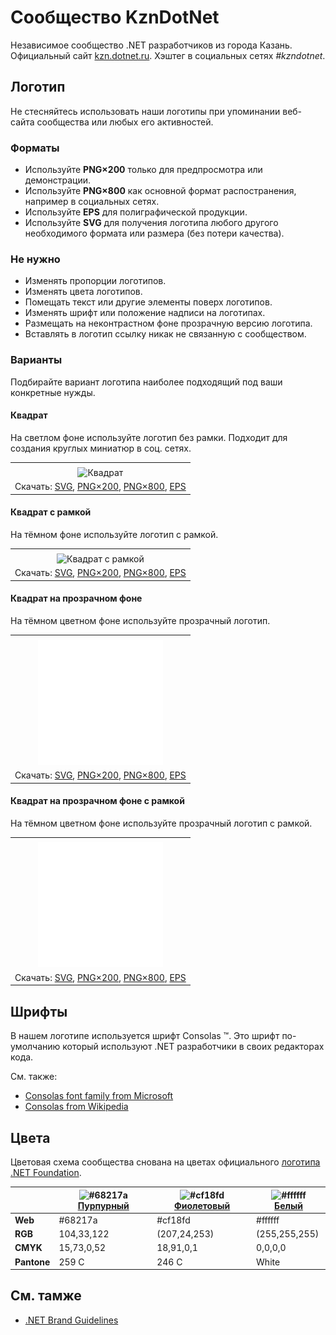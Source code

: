 ﻿# Сообщество KznDotNet

Независимое сообщество .NET разработчиков из города Казань. Официальный сайт [kzn.dotnet.ru](https://kzn.dotnet.ru/). Хэштег в социальных сетях _#kzndotnet_.

## Логотип

Не стесняйтесь использовать наши логотипы при упоминании веб-сайта сообщества или любых его активностей.

### Форматы

- Используйте **PNG×200** только для предпросмотра или демонстрации.
- Используйте **PNG×800** как основной формат распостранения, например в социальных сетях.
- Используйте **EPS** для полиграфической продукции.
- Используйте **SVG** для получения логотипа любого другого необходимого формата или размера (без потери качества).

### Не нужно

- Изменять пропорции логотипов.
- Изменять цвета логотипов.
- Помещать текст или другие элементы поверх логотипов.
- Изменять шрифт или положение надписи на логотипах.
- Размещать на неконтрастном фоне прозрачную версию логотипа.
- Вставлять в логотип ссылку никак не связанную с сообществом.

### Варианты

Подбирайте вариант логотипа наиболее подходящий под ваши конкретные нужды.

#### Квадрат

На светлом фоне используйте логотип без рамки. Подходит для создания круглых миниатюр в соц. сетях.

|       |
| :---: |
|       |
| ![Квадрат](kzndotnet-logo-squared-200.png) |
| Скачать: [SVG](https://raw.githubusercontent.com/DotNetRu/BrandBook/master/Logo/Kzn/kzndotnet-logo-squared.svg), [PNG×200](https://raw.githubusercontent.com/DotNetRu/BrandBook/master/Logo/Kzn/kzndotnet-logo-squared-200.png), [PNG×800](https://raw.githubusercontent.com/DotNetRu/BrandBook/master/Logo/Kzn/kzndotnet-logo-squared-800.png), [EPS](https://raw.githubusercontent.com/DotNetRu/BrandBook/master/Logo/Kzn/kzndotnet-logo-squared.eps) |

#### Квадрат с рамкой

На тёмном фоне используйте логотип с рамкой.

|       |
| :---: |
|       |
| ![Квадрат с рамкой](kzndotnet-logo-squared-bordered-200.png) |
| Скачать: [SVG](https://raw.githubusercontent.com/DotNetRu/BrandBook/master/Logo/Kzn/kzndotnet-logo-squared-bordered.svg), [PNG×200](https://raw.githubusercontent.com/DotNetRu/BrandBook/master/Logo/Kzn/kzndotnet-logo-squared-bordered-200.png), [PNG×800](https://raw.githubusercontent.com/DotNetRu/BrandBook/master/Logo/Kzn/kzndotnet-logo-squared-bordered-800.png), [EPS](https://raw.githubusercontent.com/DotNetRu/BrandBook/master/Logo/Kzn/kzndotnet-logo-squared-bordered.eps) |

#### Квадрат на прозрачном фоне

На тёмном цветном фоне используйте прозрачный логотип.

|       |
| :---: |
|       |
| ![Квадрат на прозрачном фоне](kzndotnet-logo-squared-white-200.png) |
| Скачать: [SVG](https://raw.githubusercontent.com/DotNetRu/BrandBook/master/Logo/Kzn/kzndotnet-logo-squared-white.svg), [PNG×200](https://raw.githubusercontent.com/DotNetRu/BrandBook/master/Logo/Kzn/kzndotnet-logo-squared-white-200.png), [PNG×800](https://raw.githubusercontent.com/DotNetRu/BrandBook/master/Logo/Kzn/kzndotnet-logo-squared-white-800.png), [EPS](https://raw.githubusercontent.com/DotNetRu/BrandBook/master/Logo/Kzn/kzndotnet-logo-squared-white.eps) |

#### Квадрат на прозрачном фоне с рамкой

На тёмном цветном фоне используйте прозрачный логотип с рамкой.

|       |
| :---: |
|       |
| ![Квадрат на прозрачном фоне с рамкой](kzndotnet-logo-squared-white-bordered-200.png) |
| Скачать: [SVG](https://raw.githubusercontent.com/DotNetRu/BrandBook/master/Logo/Kzn/kzndotnet-logo-squared-white-bordered.svg), [PNG×200](https://raw.githubusercontent.com/DotNetRu/BrandBook/master/Logo/Kzn/kzndotnet-logo-squared-white-bordered-200.png), [PNG×800](https://raw.githubusercontent.com/DotNetRu/BrandBook/master/Logo/Kzn/kzndotnet-logo-squared-white-bordered-800.png), [EPS](https://raw.githubusercontent.com/DotNetRu/BrandBook/master/Logo/Kzn/kzndotnet-logo-squared-white-bordered.eps) |

## Шрифты

В нашем логотипе используется шрифт Consolas ™. Это шрифт по-умолчанию который используют .NET разработчики в своих редакторах кода.

См. также:

- [Consolas font family from Microsoft](https://docs.microsoft.com/en-us/typography/font-list/consolas)
- [Consolas from Wikipedia](https://en.wikipedia.org/wiki/Consolas)

## Цвета

Цветовая схема сообщества снована на цветах официального [логотипа .NET Foundation](https://github.com/dotnet/swag/tree/master/logo).

|             | ![#68217a](https://placehold.it/15/68217a/ffffff?text=+) [Пурпурный](https://www.color-hex.com/color/68217a) | ![#cf18fd](https://placehold.it/15/cf18fd/ffffff?text=+) [Фиолетовый](https://www.color-hex.com/color/cf18fd) | ![#ffffff](https://placehold.it/15/ffffff/ffffff?text=+) [Белый](https://www.color-hex.com/color/ffffff) |
| ----------- | ---------- | ------------ | ------------- |
| **Web**     | #68217a    | #cf18fd      | #ffffff       |
| **RGB**     | 104,33,122 | (207,24,253) | (255,255,255) |
| **CMYK**    | 15,73,0,52 | 18,91,0,1    | 0,0,0,0       |
| **Pantone** | 259 C      | 246 C        | White         |

## См. тамже

- [.NET Brand Guidelines](https://github.com/dotnet/brand)

